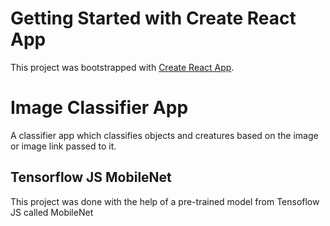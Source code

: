 # Getting Started with Create React App

This project was bootstrapped with [Create React App](https://github.com/facebook/create-react-app).

# Image Classifier App

A classifier app which classifies objects and creatures based on the image or image link passed to it.

## Tensorflow JS MobileNet

This project was done with the help of a pre-trained model from Tensoflow JS called MobileNet
